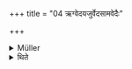 +++
title = "04 ऋग्वेदयजुर्वेदसामवेदैः"

+++

<details><summary>Müller</summary>

By the Ṛg-veda, the Yajur-veda, the Sāma-veda (is the sacrifice prescribed).
</details>

<details><summary>थिते</summary>

ऋग्वेदयजुर्वेदसामवेदैः ४
</details>
